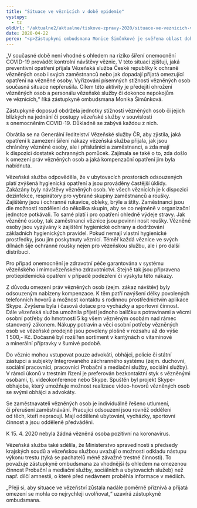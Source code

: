 ```yaml
---
title: "Situace ve věznicích v době epidemie"
vystupy:
  - tz
oldUrl: "/aktualne2/aktualne/tiskove-zpravy-2020/situace-ve-veznicich-v-dobe-epidemie/"
date: 2020-04-22
perex: "<p>Zástupkyni ombudsmana Monice Šimůnkové je svěřena oblast dohledu nad místy, kde je omezována osobní svoboda, což se týká také vězeňství. V současnosti není možné kvůli epidemii provádět kontrolní návštěvy věznic. Zástupkyně za této situace zjišťuje, jaká opatření byla ve věznicích přijata, zda je všude dostatek ochranných prostředků a jaká je situace ohledně počtu nakažených. Dle posledních informací nebyl koronavirem nakažen zatím žádný vězeň.</p>"
---
```


<!-- imported from the old website -->

<p>„V současné době není vhodné s ohledem na riziko šíření onemocnění COVID-19 provádět kontrolní návštěvy věznic. V této situaci zjišťuji, jaká preventivní opatření přijala Vězeňská služba České republiky k ochraně vězněných osob i svých zaměstnanců nebo jak dopadají přijatá omezující opatření na vězněné osoby. Vyřizování písemných stížnosti vězněných osob současná situace nepřerušila. Cílem této aktivity je předejití ohrožení vězněných osob a personálu vězeňské služby či dokonce nepokojům ve věznicích,“ říká zástupkyně ombudsmana Monika Šimůnková.</p><p>Zástupkyně doposud obdržela jednotky stížností vězněných osob či jejich blízkých na jednání či postupy vězeňské služby v souvislosti s onemocněním COVID-19. Důkladně se zabývá každou z nich.</p><p>Obrátila se na Generální ředitelství Vězeňské služby ČR, aby zjistila, jaká opatření k zamezení šíření nákazy vězeňská služba přijala, jak jsou chráněny vězněné osoby, ale i příslušníci a zaměstnanci, a zda mají k dispozici dostatek ochranných pomůcek. Zajímala se také o to, zda došlo k omezení práv vězněných osob a jaká kompenzační opatření jim byla nabídnuta.</p><p>Vězeňská služba odpověděla, že v ubytovacích prostorách odsouzených platí zvýšená hygienická opatření a jsou prováděny častější úklidy. Zakázány byly návštěvy vězněných osob. Ve všech věznicích je k dispozici dezinfekce, respirátory pro vybrané skupiny zaměstnanců a roušky. Zajištěny jsou i ochranné rukavice, obleky, brýle a štíty. Zaměstnanci jsou dle možností rozděleni do několika skupin, aby se co nejméně v organizační jednotce potkávali. To samé platí i pro opatření ohledně výdeje stravy. Jak vězněné osoby, tak zaměstnanci věznice jsou povinni nosit roušky. Vězněné osoby jsou vyzývány k zajištění hygienické ochrany a dodržování základních hygienických pravidel. Pokud nemají vlastní hygienické prostředky, jsou jim poskytnuty věznicí. Téměř každá věznice ve svých dílnách šije ochranné roušky nejen pro vězeňskou službu, ale i pro další distribuci.</p><p>Pro případ onemocnění je zdravotní péče garantována v systému vězeňského i mimovězeňského zdravotnictví. Stejně tak jsou připravena protiepidemická opatření v případě podezření či výskytu této nákazy.</p><p><a name="move380194221"></a><a name="move37944182"></a>Z důvodu omezení práv vězněných osob (zejm. zákaz návštěv) byly odsouzeným nabízeny kompenzace. K těm patří navýšení délky povolených telefonních hovorů a možnost kontaktu s rodinnou prostřednictvím aplikace Skype. Zvýšena byla i časová dotace pro vycházky a sportovní činnost. Dále vězeňská služba umožnila přijetí jednoho balíčku s potravinami a věcmi osobní potřeby do hmotnosti 5 kg všem vězněným osobám nad rámec stanovený zákonem. Nákupy potravin a věcí osobní potřeby vězněných osob ve vězeňské prodejně jsou povoleny plošně v rozsahu až do výše 1 500,- Kč. Dočasně byl rozšířen sortiment v kantýnách o vitamínové a minerální přípravky v šumivé podobě.</p><p><a name="move37944216"></a>Do věznic mohou vstupovat pouze advokáti, obhájci, policie či státní zástupci a subjekty Integrovaného záchranného systému (zejm. duchovní, sociální pracovníci, pracovníci Probační a mediační služby, sociální služby). V rámci úkonů v trestním řízení je preferován bezkontaktní styk s vězněnými osobami, tj. videokonference nebo Skype. Spuštěn byl projekt Skype-obhajoba, který umožňuje možnost realizace video-hovorů vězněných osob se svými obhájci a advokáty.</p><p>Se zaměstnavateli vězněných osob je individuálně řešeno utlumení, či přerušení zaměstnávání. Pracující odsouzení jsou rovněž odděleni od těch, kteří nepracují. Mají oddělené ubytování, vycházky, sportovní činnost a jsou odděleně předváděni.</p><p><a name="move37944358"></a><a name="move38019884"></a>K 15. 4. 2020 nebyla žádná vězněná osoba pozitivní na koronavirus.</p><p>Vězeňská služba také sdělila, že Ministerstvo spravedlnosti s předsedy krajských soudů a vězeňskou službou uvažují o možnosti odkladu nástupu výkonu trestu (týká se pachatelů méně závažné trestné činnosti). To považuje zástupkyně ombudsmana za vhodnější (s ohledem na omezenou činnost Probační a mediační služby, sociálních a ubytovacích služeb) než např. dílčí amnestii, o které před nedávnem proběhla informace v médiích.</p><p><a name="move380198841"></a><a name="_GoBack"></a>„Přeji si, aby situace ve vězeňství zůstala nadále poměrně příznivá a přijatá omezení se mohla co nejrychleji uvolňovat,“ uzavírá zástupkyně ombudsmana.</p>
